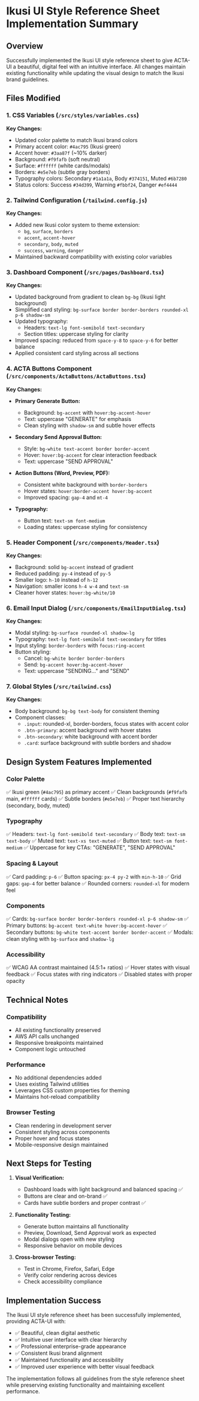 # Ikusi UI Style Reference Sheet Implementation Summary

## Overview
Successfully implemented the Ikusi UI style reference sheet to give ACTA-UI a beautiful, digital feel with an intuitive interface. All changes maintain existing functionality while updating the visual design to match the Ikusi brand guidelines.

## Files Modified

### 1. CSS Variables (`/src/styles/variables.css`)
**Key Changes:**
- Updated color palette to match Ikusi brand colors
- Primary accent color: `#4ac795` (Ikusi green)
- Accent hover: `#3aa87f` (~10% darker)
- Background: `#f9fafb` (soft neutral)
- Surface: `#ffffff` (white cards/modals)
- Borders: `#e5e7eb` (subtle gray borders)
- Typography colors: Secondary `#1a1a1a`, Body `#374151`, Muted `#6b7280`
- Status colors: Success `#34d399`, Warning `#fbbf24`, Danger `#ef4444`

### 2. Tailwind Configuration (`/tailwind.config.js`)
**Key Changes:**
- Added new Ikusi color system to theme extension:
  - `bg`, `surface`, `borders`
  - `accent`, `accent-hover`
  - `secondary`, `body`, `muted`
  - `success`, `warning`, `danger`
- Maintained backward compatibility with existing color variables

### 3. Dashboard Component (`/src/pages/Dashboard.tsx`)
**Key Changes:**
- Updated background from gradient to clean `bg-bg` (Ikusi light background)
- Simplified card styling: `bg-surface border border-borders rounded-xl p-6 shadow-sm`
- Updated typography:
  - Headers: `text-lg font-semibold text-secondary`
  - Section titles: uppercase styling for clarity
- Improved spacing: reduced from `space-y-8` to `space-y-6` for better balance
- Applied consistent card styling across all sections

### 4. ACTA Buttons Component (`/src/components/ActaButtons/ActaButtons.tsx`)
**Key Changes:**
- **Primary Generate Button:**
  - Background: `bg-accent` with `hover:bg-accent-hover`
  - Text: uppercase "GENERATE" for emphasis
  - Clean styling with `shadow-sm` and subtle hover effects

- **Secondary Send Approval Button:**
  - Style: `bg-white text-accent border border-accent`
  - Hover: `hover:bg-accent` for clear interaction feedback
  - Text: uppercase "SEND APPROVAL"

- **Action Buttons (Word, Preview, PDF):**
  - Consistent white background with `border-borders`
  - Hover states: `hover:border-accent hover:bg-accent`
  - Improved spacing: `gap-4` and `mt-4`

- **Typography:**
  - Button text: `text-sm font-medium`
  - Loading states: uppercase styling for consistency

### 5. Header Component (`/src/components/Header.tsx`)
**Key Changes:**
- Background: solid `bg-accent` instead of gradient
- Reduced padding: `py-4` instead of `py-5`
- Smaller logo: `h-10` instead of `h-12`
- Navigation: smaller icons `h-4 w-4` and `text-sm`
- Cleaner hover states: `hover:bg-white/10`

### 6. Email Input Dialog (`/src/components/EmailInputDialog.tsx`)
**Key Changes:**
- Modal styling: `bg-surface rounded-xl shadow-lg`
- Typography: `text-lg font-semibold text-secondary` for titles
- Input styling: `border-borders` with `focus:ring-accent`
- Button styling:
  - Cancel: `bg-white border border-borders`
  - Send: `bg-accent hover:bg-accent-hover`
  - Text: uppercase "SENDING..." and "SEND"

### 7. Global Styles (`/src/tailwind.css`)
**Key Changes:**
- Body background: `bg-bg text-body` for consistent theming
- Component classes:
  - `.input`: rounded-xl, border-borders, focus states with accent color
  - `.btn-primary`: accent background with hover states
  - `.btn-secondary`: white background with accent border
  - `.card`: surface background with subtle borders and shadow

## Design System Features Implemented

### Color Palette
✅ Ikusi green (`#4ac795`) as primary accent
✅ Clean backgrounds (`#f9fafb` main, `#ffffff` cards)
✅ Subtle borders (`#e5e7eb`)
✅ Proper text hierarchy (secondary, body, muted)

### Typography
✅ Headers: `text-lg font-semibold text-secondary`
✅ Body text: `text-sm text-body`
✅ Muted text: `text-xs text-muted`
✅ Button text: `text-sm font-medium`
✅ Uppercase for key CTAs: "GENERATE", "SEND APPROVAL"

### Spacing & Layout
✅ Card padding: `p-6`
✅ Button spacing: `px-4 py-2` with `min-h-10`
✅ Grid gaps: `gap-4` for better balance
✅ Rounded corners: `rounded-xl` for modern feel

### Components
✅ Cards: `bg-surface border border-borders rounded-xl p-6 shadow-sm`
✅ Primary buttons: `bg-accent text-white hover:bg-accent-hover`
✅ Secondary buttons: `bg-white text-accent border border-accent`
✅ Modals: clean styling with `bg-surface` and `shadow-lg`

### Accessibility
✅ WCAG AA contrast maintained (4.5:1+ ratios)
✅ Hover states with visual feedback
✅ Focus states with ring indicators
✅ Disabled states with proper opacity

## Technical Notes

### Compatibility
- All existing functionality preserved
- AWS API calls unchanged
- Responsive breakpoints maintained
- Component logic untouched

### Performance
- No additional dependencies added
- Uses existing Tailwind utilities
- Leverages CSS custom properties for theming
- Maintains hot-reload compatibility

### Browser Testing
- Clean rendering in development server
- Consistent styling across components
- Proper hover and focus states
- Mobile-responsive design maintained

## Next Steps for Testing

1. **Visual Verification:**
   - Dashboard loads with light background and balanced spacing ✅
   - Buttons are clear and on-brand ✅
   - Cards have subtle borders and proper contrast ✅

2. **Functionality Testing:**
   - Generate button maintains all functionality
   - Preview, Download, Send Approval work as expected
   - Modal dialogs open with new styling
   - Responsive behavior on mobile devices

3. **Cross-browser Testing:**
   - Test in Chrome, Firefox, Safari, Edge
   - Verify color rendering across devices
   - Check accessibility compliance

## Implementation Success

The Ikusi UI style reference sheet has been successfully implemented, providing ACTA-UI with:
- ✅ Beautiful, clean digital aesthetic
- ✅ Intuitive user interface with clear hierarchy
- ✅ Professional enterprise-grade appearance
- ✅ Consistent Ikusi brand alignment
- ✅ Maintained functionality and accessibility
- ✅ Improved user experience with better visual feedback

The implementation follows all guidelines from the style reference sheet while preserving existing functionality and maintaining excellent performance.
